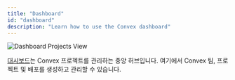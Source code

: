```yaml
---
title: "Dashboard"
id: "dashboard"
description: "Learn how to use the Convex dashboard"
---
```


![Dashboard Projects View](/screenshots/projects.png)

[대시보드](https://dashboard.convex.dev/)는 Convex 프로젝트를 관리하는 중앙 허브입니다. 여기에서 Convex 팀, 프로젝트 및 배포를 생성하고 관리할 수 있습니다.
